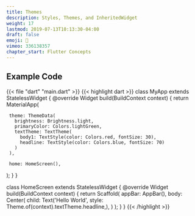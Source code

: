 ```yaml
---
title: Themes
description: Styles, Themes, and InheritedWidget
weight: 17
lastmod: 2019-07-13T10:13:30-04:00
draft: false
emoji: 🎨
vimeo: 336138357
chapter_start: Flutter Concepts
---
```


## Example Code

{{< file "dart" "main.dart" >}}
{{< highlight dart >}}
class MyApp extends StatelessWidget {
 @override
 Widget build(BuildContext context) {
   return MaterialApp(

     theme: ThemeData(
       brightness: Brightness.light,
       primaryColor: Colors.lightGreen,
       textTheme: TextTheme(
         body1: TextStyle(color: Colors.red, fontSize: 30),
         headline: TextStyle(color: Colors.blue, fontSize: 70)
       )
     ),

     home: HomeScreen(),
   );
 }
}

class HomeScreen extends StatelessWidget {
 @override
 Widget build(BuildContext context) {
   return Scaffold(
     appBar: AppBar(),
     body: Center(
       child: Text('Hello World', style: Theme.of(context).textTheme.headline,),
     )
   );
 }
}
{{< /highlight >}}